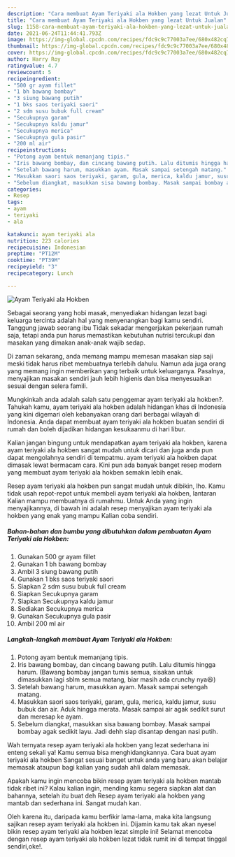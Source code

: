 ```yaml
---
description: "Cara membuat Ayam Teriyaki ala Hokben yang lezat Untuk Jualan"
title: "Cara membuat Ayam Teriyaki ala Hokben yang lezat Untuk Jualan"
slug: 1158-cara-membuat-ayam-teriyaki-ala-hokben-yang-lezat-untuk-jualan
date: 2021-06-24T11:44:41.793Z
image: https://img-global.cpcdn.com/recipes/fdc9c9c77003a7ee/680x482cq70/ayam-teriyaki-ala-hokben-foto-resep-utama.jpg
thumbnail: https://img-global.cpcdn.com/recipes/fdc9c9c77003a7ee/680x482cq70/ayam-teriyaki-ala-hokben-foto-resep-utama.jpg
cover: https://img-global.cpcdn.com/recipes/fdc9c9c77003a7ee/680x482cq70/ayam-teriyaki-ala-hokben-foto-resep-utama.jpg
author: Harry Roy
ratingvalue: 4.7
reviewcount: 5
recipeingredient:
- "500 gr ayam fillet"
- "1 bh bawang bombay"
- "3 siung bawang putih"
- "1 bks saos teriyaki saori"
- "2 sdm susu bubuk full cream"
- "Secukupnya garam"
- "Secukupnya kaldu jamur"
- "Secukupnya merica"
- "Secukupnya gula pasir"
- "200 ml air"
recipeinstructions:
- "Potong ayam bentuk memanjang tipis."
- "Iris bawang bombay, dan cincang bawang putih. Lalu ditumis hingga harum. (Bawang bombay jangan tumis semua, sisakan untuk dimasukkan lagi sblm semua matang, biar masih ada crunchy nya😆)"
- "Setelah bawang harum, masukkan ayam. Masak sampai setengah matang."
- "Masukkan saori saos teriyaki, garam, gula, merica, kaldu jamur, susu bubuk dan air. Aduk hingga merata. Masak sampai air agak sedikit surut dan meresap ke ayam."
- "Sebelum diangkat, masukkan sisa bawang bombay. Masak sampai bombay agak sedikit layu. Jadi dehh siap disantap dengan nasi putih."
categories:
- Resep
tags:
- ayam
- teriyaki
- ala

katakunci: ayam teriyaki ala 
nutrition: 223 calories
recipecuisine: Indonesian
preptime: "PT12M"
cooktime: "PT39M"
recipeyield: "3"
recipecategory: Lunch

---
```



![Ayam Teriyaki ala Hokben](https://img-global.cpcdn.com/recipes/fdc9c9c77003a7ee/680x482cq70/ayam-teriyaki-ala-hokben-foto-resep-utama.jpg)

Sebagai seorang yang hobi masak, menyediakan hidangan lezat bagi keluarga tercinta adalah hal yang menyenangkan bagi kamu sendiri. Tanggung jawab seorang ibu Tidak sekadar mengerjakan pekerjaan rumah saja, tetapi anda pun harus memastikan kebutuhan nutrisi tercukupi dan masakan yang dimakan anak-anak wajib sedap.

Di zaman  sekarang, anda memang mampu memesan masakan siap saji meski tidak harus ribet membuatnya terlebih dahulu. Namun ada juga orang yang memang ingin memberikan yang terbaik untuk keluarganya. Pasalnya, menyajikan masakan sendiri jauh lebih higienis dan bisa menyesuaikan sesuai dengan selera famili. 



Mungkinkah anda adalah salah satu penggemar ayam teriyaki ala hokben?. Tahukah kamu, ayam teriyaki ala hokben adalah hidangan khas di Indonesia yang kini digemari oleh kebanyakan orang dari berbagai wilayah di Indonesia. Anda dapat membuat ayam teriyaki ala hokben buatan sendiri di rumah dan boleh dijadikan hidangan kesukaanmu di hari libur.

Kalian jangan bingung untuk mendapatkan ayam teriyaki ala hokben, karena ayam teriyaki ala hokben sangat mudah untuk dicari dan juga anda pun dapat mengolahnya sendiri di tempatmu. ayam teriyaki ala hokben dapat dimasak lewat bermacam cara. Kini pun ada banyak banget resep modern yang membuat ayam teriyaki ala hokben semakin lebih enak.

Resep ayam teriyaki ala hokben pun sangat mudah untuk dibikin, lho. Kamu tidak usah repot-repot untuk membeli ayam teriyaki ala hokben, lantaran Kalian mampu membuatnya di rumahmu. Untuk Anda yang ingin menyajikannya, di bawah ini adalah resep menyajikan ayam teriyaki ala hokben yang enak yang mampu Kalian coba sendiri.

<!--inarticleads1-->

##### Bahan-bahan dan bumbu yang dibutuhkan dalam pembuatan Ayam Teriyaki ala Hokben:

1. Gunakan 500 gr ayam fillet
1. Gunakan 1 bh bawang bombay
1. Ambil 3 siung bawang putih
1. Gunakan 1 bks saos teriyaki saori
1. Siapkan 2 sdm susu bubuk full cream
1. Siapkan Secukupnya garam
1. Siapkan Secukupnya kaldu jamur
1. Sediakan Secukupnya merica
1. Gunakan Secukupnya gula pasir
1. Ambil 200 ml air




<!--inarticleads2-->

##### Langkah-langkah membuat Ayam Teriyaki ala Hokben:

1. Potong ayam bentuk memanjang tipis.
1. Iris bawang bombay, dan cincang bawang putih. Lalu ditumis hingga harum. (Bawang bombay jangan tumis semua, sisakan untuk dimasukkan lagi sblm semua matang, biar masih ada crunchy nya😆)
1. Setelah bawang harum, masukkan ayam. Masak sampai setengah matang.
1. Masukkan saori saos teriyaki, garam, gula, merica, kaldu jamur, susu bubuk dan air. Aduk hingga merata. Masak sampai air agak sedikit surut dan meresap ke ayam.
1. Sebelum diangkat, masukkan sisa bawang bombay. Masak sampai bombay agak sedikit layu. Jadi dehh siap disantap dengan nasi putih.




Wah ternyata resep ayam teriyaki ala hokben yang lezat sederhana ini enteng sekali ya! Kamu semua bisa menghidangkannya. Cara buat ayam teriyaki ala hokben Sangat sesuai banget untuk anda yang baru akan belajar memasak ataupun bagi kalian yang sudah ahli dalam memasak.

Apakah kamu ingin mencoba bikin resep ayam teriyaki ala hokben mantab tidak ribet ini? Kalau kalian ingin, mending kamu segera siapkan alat dan bahannya, setelah itu buat deh Resep ayam teriyaki ala hokben yang mantab dan sederhana ini. Sangat mudah kan. 

Oleh karena itu, daripada kamu berfikir lama-lama, maka kita langsung sajikan resep ayam teriyaki ala hokben ini. Dijamin kamu tak akan nyesel bikin resep ayam teriyaki ala hokben lezat simple ini! Selamat mencoba dengan resep ayam teriyaki ala hokben lezat tidak rumit ini di tempat tinggal sendiri,oke!.

